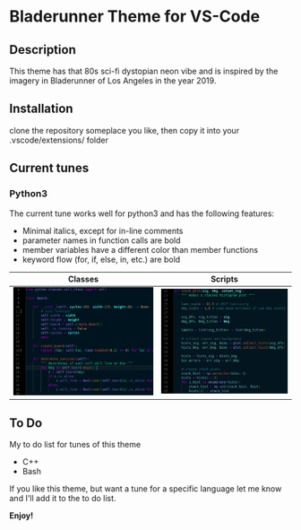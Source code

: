 # Bladerunner Theme for VS-Code
## Description

This theme has that 80s sci-fi dystopian neon vibe and is inspired by the imagery in Bladerunner of Los Angeles in the year 2019.

## Installation

clone the repository someplace you like, then copy it into your .vscode/extensions/ folder

## Current tunes

### Python3

The current tune works well for python3 and has the following features:

* Minimal italics, except for in-line comments
* parameter names in function calls are bold
* member variables have a different color than member functions
* keyword flow (for, if, else, in, etc.) are bold

Classes | Scripts
:------:|:------:
![](https://github.com/neilSchroeder/vscode-theme-bladerunner/blob/master/examples/bladerunner-python.png) | ![](https://github.com/neilSchroeder/vscode-theme-bladerunner/blob/master/examples/bladerunner-python-script.png)

## To Do

My to do list for tunes of this theme

* C++
* Bash

If you like this theme, but want a tune for a specific language let me know and I'll add it to the to do list.

**Enjoy!**

